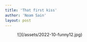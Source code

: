 ```yaml
---
title: 'That first kiss'
author: 'Noam Sain'
layout: post
---
```


<figure class="wp-block-image size-full">![](/assets/2022-10-funny12.jpg)</figure>